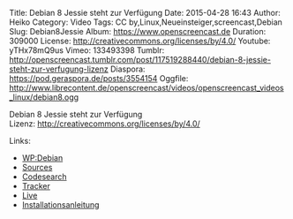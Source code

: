 Title: Debian 8 Jessie steht zur Verfügung
Date: 2015-04-28 16:43
Author: Heiko
Category: Video
Tags: CC by,Linux,Neueinsteiger,screencast,Debian
Slug: Debian8Jessie
Album: https://www.openscreencast.de
Duration: 309000
License: http://creativecommons.org/licenses/by/4.0/
Youtube: yTHx78mQ9us
Vimeo: 133493398
Tumblr: http://openscreencast.tumblr.com/post/117519288440/debian-8-jessie-steht-zur-verfugung-lizenz
Diaspora: https://pod.geraspora.de/posts/3554154
Oggfile: http://www.librecontent.de/openscreencast/videos/openscreencast_videos_linux/debian8.ogg

Debian 8 Jessie steht zur Verfügung  
Lizenz: <http://creativecommons.org/licenses/by/4.0/>

Links:

  * [WP:Debian](http://de.wikipedia.org/wiki/Debian "Link zu wikipedia.org" )
  * [Sources](https://sources.debian.net/ "Link zu debian.net" )
  * [Codesearch](https://codesearch.debian.net/ "Link zu debian.net" )
  * [Tracker](https://tracker.debian.org/ "Link zu debian.org" )
  * [Live](http://live.debian.net/ "Link zu debian.net" )
  * [Installationsanleitung](https://www.debian.org/releases/jessie/installmanual "Link zu debian.org" )

